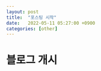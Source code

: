 ```yaml
---
layout: post
title:  "포스팅 시작"
date:   2022-05-11 05:27:00 +0900
categories: [other]
---
```

# 블로그 개시
